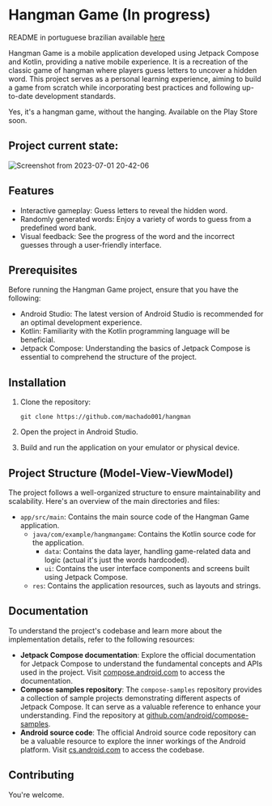 # Hangman Game (In progress)

README in portuguese brazilian available [here](https://github.com/machado001/hangman/blob/master/README.pt-BR.md)

Hangman Game is a mobile application developed using Jetpack Compose and Kotlin, providing a native mobile experience. It is a recreation of the classic game of hangman where players guess letters to uncover a hidden word. This project serves as a personal learning experience, aiming to build a game from scratch while incorporating best practices and following up-to-date development standards.

Yes, it's a hangman game, without the hanging. Available on the Play Store soon.

## Project current state:
![Screenshot from 2023-07-01 20-42-06](https://github.com/machado001/hangman/assets/101916850/7604057c-d2ef-4d22-a3fa-4cfa7aff7613)



## Features

- Interactive gameplay: Guess letters to reveal the hidden word.
- Randomly generated words: Enjoy a variety of words to guess from a predefined word bank.
- Visual feedback: See the progress of the word and the incorrect guesses through a user-friendly interface.

## Prerequisites

Before running the Hangman Game project, ensure that you have the following:

- Android Studio: The latest version of Android Studio is recommended for an optimal development experience.
- Kotlin: Familiarity with the Kotlin programming language will be beneficial.
- Jetpack Compose: Understanding the basics of Jetpack Compose is essential to comprehend the structure of the project.

## Installation

1. Clone the repository:

   ```shell
   git clone https://github.com/machado001/hangman
2. Open the project in Android Studio.

3. Build and run the application on your emulator or physical device.

## Project Structure (Model-View-ViewModel)
The project follows a well-organized structure to ensure maintainability and scalability. Here's an overview of the main directories and files:

- `app/src/main`: Contains the main source code of the Hangman Game application.
  - `java/com/example/hangmangame`: Contains the Kotlin source code for the application.
    - `data`: Contains the data layer, handling game-related data and logic (actual it's just the words hardcoded).
    - `ui`: Contains the user interface components and screens built using Jetpack Compose.
  - `res`: Contains the application resources, such as layouts and strings.

## Documentation
To understand the project's codebase and learn more about the implementation details, refer to the following resources:

- **Jetpack Compose documentation**: Explore the official documentation for Jetpack Compose to understand the fundamental concepts and APIs used in the project. Visit [compose.android.com](https://compose.android.com) to access the documentation.
- **Compose samples repository**: The `compose-samples` repository provides a collection of sample projects demonstrating different aspects of Jetpack Compose. It can serve as a valuable reference to enhance your understanding. Find the repository at [github.com/android/compose-samples](https://github.com/android/compose-samples).
- **Android source code**: The official Android source code repository can be a valuable resource to explore the inner workings of the Android platform. Visit [cs.android.com](https://cs.android.com) to access the codebase.


## Contributing
You're welcome. 
